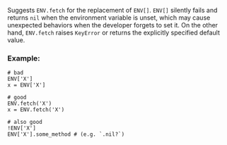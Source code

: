 Suggests `ENV.fetch` for the replacement of `ENV[]`.
`ENV[]` silently fails and returns `nil` when the environment variable is unset,
which may cause unexpected behaviors when the developer forgets to set it.
On the other hand, `ENV.fetch` raises `KeyError` or returns the explicitly
specified default value.

### Example:
    # bad
    ENV['X']
    x = ENV['X']

    # good
    ENV.fetch('X')
    x = ENV.fetch('X')

    # also good
    !ENV['X']
    ENV['X'].some_method # (e.g. `.nil?`)
